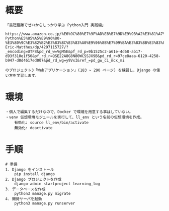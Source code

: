 # 概要

    「最短距離でゼロからしっかり学ぶ Python入門 実践編」
        https://www.amazon.co.jp/%E6%9C%80%E7%9F%AD%E8%B7%9D%E9%9B%A2%E3%81%A7%E3%82%BC%E3%83%AD%E3%81%8B%E3%82%89%E3%81%97%E3%81%A3%E3%81%8B%E3%82%8A%E5%AD%A6%E3%81%B6-Python%E5%85%A5%E9%96%80-%E3%80%9C%E3%82%B2%E3%83%BC%E3%83%A0%E9%96%8B%E7%99%BA%E3%83%BB%E3%83%87%E3%83%BC%E3%82%BF%E5%8F%AF%E8%A6%96%E5%8C%96%E3%83%BBWeb%E9%96%8B%E7%99%BA-Eric-Matthes/dp/4297115727/?_encoding=UTF8&pd_rd_w=VgM5E&pf_rd_p=9b1525c2-a61e-4d68-ab17-d93f310e1f50&pf_rd_r=QSE22A8G8N80WCSSJX9B&pd_rd_r=97ce8aaa-6120-4258-b947-d0d4617ed007&pd_rd_wg=y9VxI&ref_=pd_gw_ci_mcx_mi

    のプロジェクト3「Webアプリケーション」(183 ~ 290 ページ) を練習し、Django の使い方を学習します。

# 環境
    ・個人で編集するだけなので、Docker で環境を用意する事はしていない。
    ・venv 仮想環境モジュールを実行して、ll_env という名前の仮想環境を作成。
        有効化: source ll_env/bin/activate
        無効化: deactivate

# 手順
    # 準備
    1. Django をインストール
        pip install django
    2. Django プロジェクトを作成
        django-admin startproject learning_log
    3. データベースを作成
        python3 manage.py migrate
    4. 開発サーバを起動
        python3 manage.py runserver